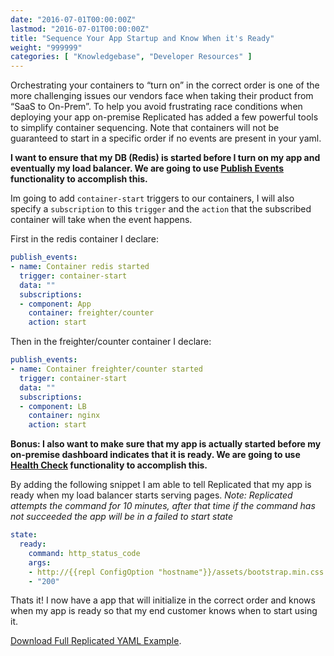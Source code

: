 ```yaml
---
date: "2016-07-01T00:00:00Z"
lastmod: "2016-07-01T00:00:00Z"
title: "Sequence Your App Startup and Know When it's Ready"
weight: "999999"
categories: [ "Knowledgebase", "Developer Resources" ]
---
```


Orchestrating your containers to “turn on” in the correct order is one of the more challenging issues
our vendors face when taking their product from “SaaS to On-Prem”. To help you avoid frustrating
race conditions when deploying your app on-premise Replicated has added a few powerful tools to
simplify container sequencing. Note that containers will not be guaranteed to start in a specific
order if no events are present in your yaml.

**I want to ensure that my DB (Redis) is started before I turn on my app and eventually my load balancer.
We are going to use [Publish Events](/packaging-an-application/events-and-orchestration/#published-events)
functionality to accomplish this.**

Im going to add `container-start` triggers to our containers, I will also specify a `subscription` to this
`trigger` and the `action` that the subscribed container will take when the event happens.

First in the redis container I declare:

```yaml
publish_events:
- name: Container redis started
  trigger: container-start
  data: ""
  subscriptions:
  - component: App
    container: freighter/counter
    action: start
```

Then in the freighter/counter container I declare:

```yaml
publish_events:
- name: Container freighter/counter started
  trigger: container-start
  data: ""
  subscriptions:
  - component: LB
    container: nginx
    action: start
```

**Bonus: I also want to make sure that my app is actually started before my on-premise dashboard
indicates that it is ready. We are going to use [Health Check](/packaging-an-application/yaml-overview/#section-health-check)
functionality to accomplish this.**

By adding the following snippet I am able to tell Replicated that my app is ready when my load balancer
starts serving pages.
*Note: Replicated attempts the command for 10 minutes, after that time if the command has not succeeded
the app will be in a failed to start state*

```yaml
state:
  ready:
    command: http_status_code
    args:
    - http://{{repl ConfigOption "hostname"}}/assets/bootstrap.min.css
    - "200"
```

Thats it! I now have a app that will initialize in the correct order and knows when my app is ready so that my end customer knows when to start using it.

[Download Full Replicated YAML Example](https://github.com/replicatedhq/repl-yaml-samples/blob/master/apps/sequence-app-ready-check.yml).

